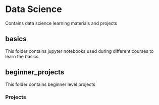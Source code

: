 # Data Science
Contains data science learning materials and projects

## basics
This folder contains jupyter notebooks used during different courses to learn the basics

## beginner_projects
This folder contains beginner level projects
### Projects
